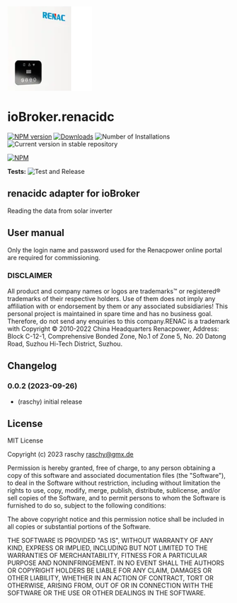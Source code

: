 ![Logo](admin/renacidc.png)
# ioBroker.renacidc

[![NPM version](https://img.shields.io/npm/v/iobroker.renacidc.svg)](https://www.npmjs.com/package/iobroker.renacidc)
[![Downloads](https://img.shields.io/npm/dm/iobroker.renacidc.svg)](https://www.npmjs.com/package/iobroker.renacidc)
![Number of Installations](https://iobroker.live/badges/renacidc-installed.svg)
![Current version in stable repository](https://iobroker.live/badges/renacidc-stable.svg)

[![NPM](https://nodei.co/npm/iobroker.renacidc.png?downloads=true)](https://nodei.co/npm/iobroker.renacidc/)

**Tests:** ![Test and Release](https://github.com/raschy/ioBroker.renacidc/workflows/Test%20and%20Release/badge.svg)

## renacidc adapter for ioBroker

Reading the data from solar inverter 

## User manual
Only the login name and password used for the Renacpower online portal are required for commissioning.

### DISCLAIMER

All product and company names or logos are trademarks™ or registered® trademarks of their respective holders. Use of them does not imply any affiliation with or endorsement by them or any associated subsidiaries! This personal project is maintained in spare time and has no business goal. Therefore, do not send any enquiries to this company.RENAC is a trademark with Copyright © 2010-2022 China Headquarters Renacpower, Address: Block C-12-1, Comprehensive Bonded Zone, No.1 of Zone 5, No. 20 Datong Road, Suzhou Hi-Tech District, Suzhou.

## Changelog
<!--
	Placeholder for the next version (at the beginning of the line):
	### **WORK IN PROGRESS**
-->
### 0.0.2 (2023-09-26)
* (raschy) initial release

## License
MIT License

Copyright (c) 2023 raschy <raschy@gmx.de>

Permission is hereby granted, free of charge, to any person obtaining a copy
of this software and associated documentation files (the "Software"), to deal
in the Software without restriction, including without limitation the rights
to use, copy, modify, merge, publish, distribute, sublicense, and/or sell
copies of the Software, and to permit persons to whom the Software is
furnished to do so, subject to the following conditions:

The above copyright notice and this permission notice shall be included in all
copies or substantial portions of the Software.

THE SOFTWARE IS PROVIDED "AS IS", WITHOUT WARRANTY OF ANY KIND, EXPRESS OR
IMPLIED, INCLUDING BUT NOT LIMITED TO THE WARRANTIES OF MERCHANTABILITY,
FITNESS FOR A PARTICULAR PURPOSE AND NONINFRINGEMENT. IN NO EVENT SHALL THE
AUTHORS OR COPYRIGHT HOLDERS BE LIABLE FOR ANY CLAIM, DAMAGES OR OTHER
LIABILITY, WHETHER IN AN ACTION OF CONTRACT, TORT OR OTHERWISE, ARISING FROM,
OUT OF OR IN CONNECTION WITH THE SOFTWARE OR THE USE OR OTHER DEALINGS IN THE
SOFTWARE.